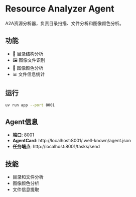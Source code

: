 # Resource Analyzer Agent

A2A资源分析器，负责目录扫描、文件分析和图像颜色分析。

## 功能

- 📁 目录结构分析
- 🖼️ 图像文件识别
- 🎨 图像颜色分析
- 📊 文件信息统计

## 运行

```bash
uv run app --port 8001
```

## Agent信息

- **端口**: 8001
- **AgentCard**: http://localhost:8001/.well-known/agent.json
- **任务端点**: http://localhost:8001/tasks/send

## 技能

- 目录和文件分析
- 图像颜色分析
- 文件信息提取 